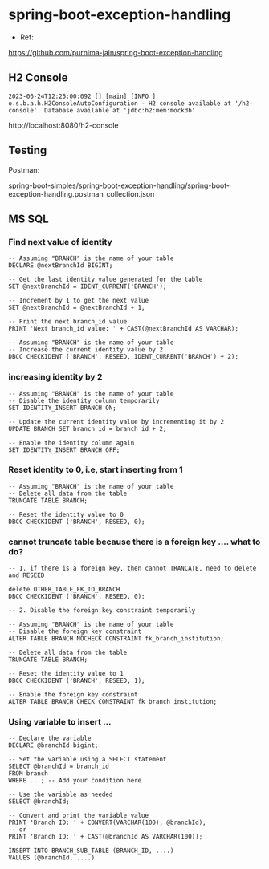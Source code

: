 
# spring-boot-exception-handling
- Ref:

https://github.com/purnima-jain/spring-boot-exception-handling

## H2 Console

```
2023-06-24T12:25:00:092 [] [main] [INFO ] o.s.b.a.h.H2ConsoleAutoConfiguration - H2 console available at '/h2-console'. Database available at 'jdbc:h2:mem:mockdb'
```

http://localhost:8080/h2-console


## Testing

Postman:  

spring-boot-simples/spring-boot-exception-handling/spring-boot-exception-handling.postman_collection.json

## MS SQL

### Find next value of identity

```
-- Assuming "BRANCH" is the name of your table
DECLARE @nextBranchId BIGINT;

-- Get the last identity value generated for the table
SET @nextBranchId = IDENT_CURRENT('BRANCH');

-- Increment by 1 to get the next value
SET @nextBranchId = @nextBranchId + 1;

-- Print the next branch_id value
PRINT 'Next branch_id value: ' + CAST(@nextBranchId AS VARCHAR);

-- Assuming "BRANCH" is the name of your table
-- Increase the current identity value by 2
DBCC CHECKIDENT ('BRANCH', RESEED, IDENT_CURRENT('BRANCH') + 2);

```

### increasing identity by 2

```
-- Assuming "BRANCH" is the name of your table
-- Disable the identity column temporarily
SET IDENTITY_INSERT BRANCH ON;

-- Update the current identity value by incrementing it by 2
UPDATE BRANCH SET branch_id = branch_id + 2;

-- Enable the identity column again
SET IDENTITY_INSERT BRANCH OFF;
```

### Reset identity to 0, i.e, start inserting from 1

```
-- Assuming "BRANCH" is the name of your table
-- Delete all data from the table
TRUNCATE TABLE BRANCH;

-- Reset the identity value to 0
DBCC CHECKIDENT ('BRANCH', RESEED, 0);

```

### cannot truncate table because there is a foreign key .... what to do?

```
-- 1. if there is a foreign key, then cannot TRANCATE, need to delete and RESEED

delete OTHER_TABLE_FK_TO_BRANCH
DBCC CHECKIDENT ('BRANCH', RESEED, 0);

-- 2. Disable the foreign key constraint temporarily

-- Assuming "BRANCH" is the name of your table
-- Disable the foreign key constraint
ALTER TABLE BRANCH NOCHECK CONSTRAINT fk_branch_institution;

-- Delete all data from the table
TRUNCATE TABLE BRANCH;

-- Reset the identity value to 1
DBCC CHECKIDENT ('BRANCH', RESEED, 1);

-- Enable the foreign key constraint
ALTER TABLE BRANCH CHECK CONSTRAINT fk_branch_institution;

```

### Using variable to insert ...

```
-- Declare the variable
DECLARE @branchId bigint;

-- Set the variable using a SELECT statement
SELECT @branchId = branch_id
FROM branch
WHERE ...; -- Add your condition here

-- Use the variable as needed
SELECT @branchId;

-- Convert and print the variable value
PRINT 'Branch ID: ' + CONVERT(VARCHAR(100), @branchId);
-- or
PRINT 'Branch ID: ' + CAST(@branchId AS VARCHAR(100));

INSERT INTO BRANCH_SUB_TABLE (BRANCH_ID, ....)
VALUES (@branchId, ....)

```



